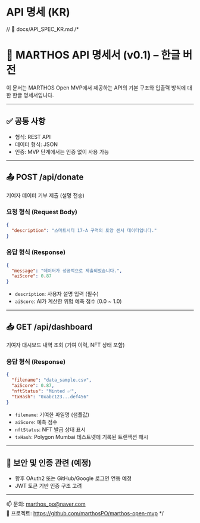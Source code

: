 # API 명세 (KR)

// 📄 docs/API_SPEC_KR.md
/*
# 📡 MARTHOS API 명세서 (v0.1) – 한글 버전

이 문서는 MARTHOS Open MVP에서 제공하는 API의 기본 구조와 입출력 방식에 대한 한글 명세서입니다.

---

## ✅ 공통 사항
- 형식: REST API
- 데이터 형식: JSON
- 인증: MVP 단계에서는 인증 없이 사용 가능

---

## 📤 POST /api/donate
기여자 데이터 기부 제출 (설명 전송)

### 요청 형식 (Request Body)
```json
{
  "description": "스마트시티 17-A 구역의 토양 센서 데이터입니다."
}
```

### 응답 형식 (Response)
```json
{
  "message": "데이터가 성공적으로 제출되었습니다.",
  "aiScore": 0.87
}
```

- `description`: 사용자 설명 입력 (필수)
- `aiScore`: AI가 계산한 위험 예측 점수 (0.0 ~ 1.0)

---

## 📥 GET /api/dashboard
기여자 대시보드 내역 조회 (기여 이력, NFT 상태 포함)

### 응답 형식 (Response)
```json
{
  "filename": "data_sample.csv",
  "aiScore": 0.87,
  "nftStatus": "Minted ✅",
  "txHash": "0xabc123...def456"
}
```

- `filename`: 기여한 파일명 (샘플값)
- `aiScore`: 예측 점수
- `nftStatus`: NFT 발급 상태 표시
- `txHash`: Polygon Mumbai 테스트넷에 기록된 트랜잭션 해시

---

## 🔐 보안 및 인증 관련 (예정)
- 향후 OAuth2 또는 GitHub/Google 로그인 연동 예정
- JWT 토큰 기반 인증 구조 고려

---

📫 문의: marthos_po@naver.com  
📂 프로젝트: https://github.com/marthosPO/marthos-open-mvp
*/
